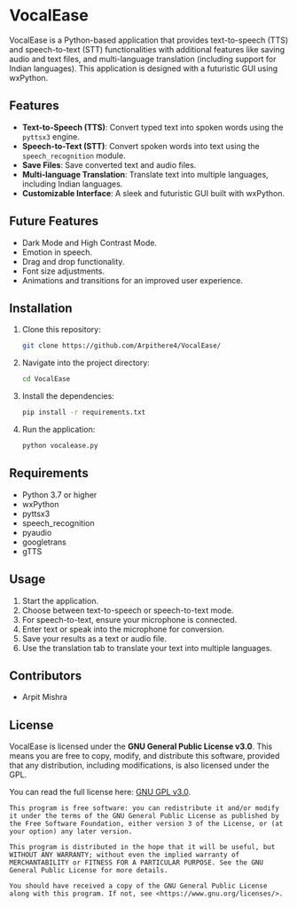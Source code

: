 # VocalEase

VocalEase is a Python-based application that provides text-to-speech (TTS) and speech-to-text (STT) functionalities with additional features like saving audio and text files, and multi-language translation (including support for Indian languages). This application is designed with a futuristic GUI using wxPython.

## Features

- **Text-to-Speech (TTS)**: Convert typed text into spoken words using the `pyttsx3` engine.
- **Speech-to-Text (STT)**: Convert spoken words into text using the `speech_recognition` module.
- **Save Files**: Save converted text and audio files.
- **Multi-language Translation**: Translate text into multiple languages, including Indian languages.
- **Customizable Interface**: A sleek and futuristic GUI built with wxPython.

## Future Features

- Dark Mode and High Contrast Mode.
- Emotion in speech.
- Drag and drop functionality.
- Font size adjustments.
- Animations and transitions for an improved user experience.

## Installation

1. Clone this repository:
    ```bash
    git clone https://github.com/Arpithere4/VocalEase/
    ```

2. Navigate into the project directory:
    ```bash
    cd VocalEase
    ```

3. Install the dependencies:
    ```bash
    pip install -r requirements.txt
    ```

4. Run the application:
    ```bash
    python vocalease.py
    ```

## Requirements

- Python 3.7 or higher
- wxPython
- pyttsx3
- speech_recognition
- pyaudio
- googletrans
- gTTS 
## Usage

1. Start the application.
2. Choose between text-to-speech or speech-to-text mode.
3. For speech-to-text, ensure your microphone is connected.
4. Enter text or speak into the microphone for conversion.
5. Save your results as a text or audio file.
6. Use the translation tab to translate your text into multiple languages.

## Contributors

- Arpit Mishra
## License

VocalEase is licensed under the **GNU General Public License v3.0**. This means you are free to copy, modify, and distribute this software, provided that any distribution, including modifications, is also licensed under the GPL.

You can read the full license here: [GNU GPL v3.0](https://www.gnu.org/licenses/gpl-3.0.en.html).

```plaintext
This program is free software: you can redistribute it and/or modify it under the terms of the GNU General Public License as published by the Free Software Foundation, either version 3 of the License, or (at your option) any later version.

This program is distributed in the hope that it will be useful, but WITHOUT ANY WARRANTY; without even the implied warranty of MERCHANTABILITY or FITNESS FOR A PARTICULAR PURPOSE. See the GNU General Public License for more details.

You should have received a copy of the GNU General Public License along with this program. If not, see <https://www.gnu.org/licenses/>.
